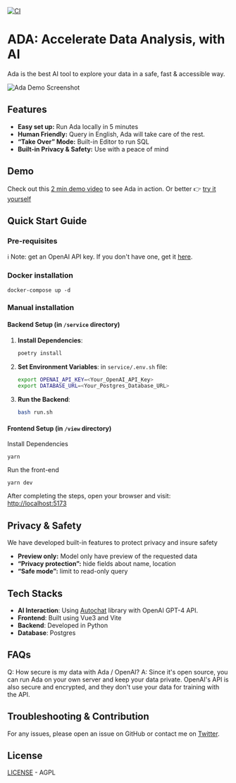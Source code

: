 [![CI](https://github.com/BenderV/ada/actions/workflows/ci.yml/badge.svg)](https://github.com/BenderV/ada/actions/workflows/ci.yml)

# ADA: Accelerate Data Analysis, with AI

Ada is the best AI tool to explore your data in a safe, fast & accessible way.

![Ada Demo Screenshot](https://github.com/BenderV/ada/assets/2799516/6b1e457c-477d-4b22-a471-915c5f8ac8b6)

## Features

- **Easy set up:** Run Ada locally in 5 minutes
- **Human Friendly:** Query in English, Ada will take care of the rest.
- **“Take Over” Mode:** Built-in Editor to run SQL
- **Built-in Privacy & Safety:** Use with a peace of mind

## Demo

Check out this [2 min demo video](https://www.youtube.com/watch?v=rh8CWB0ClOc) to see Ada in action.
Or better 👉 [try it yourself](https://ada.universaldata.io)

## Quick Start Guide

### Pre-requisites

ℹ️ Note: get an OpenAI API key. If you don't have one, get it [here](https://www.openai.com/).

### Docker installation

```
docker-compose up -d
```

### Manual installation

#### Backend Setup (in `/service` directory)

1. **Install Dependencies**:

   ```bash
   poetry install
   ```

2. **Set Environment Variables**:
   in `service/.env.sh` file:

   ```bash
   export OPENAI_API_KEY=<Your_OpenAI_API_Key>
   export DATABASE_URL=<Your_Postgres_Database_URL>
   ```

3. **Run the Backend**:
   ```bash
   bash run.sh
   ```

#### Frontend Setup (in `/view` directory)

Install Dependencies

```
yarn
```

Run the front-end

```
yarn dev
```

After completing the steps, open your browser and visit: [http://localhost:5173](http://localhost:5173)

## Privacy & Safety

We have developed built-in features to protect privacy and insure safety

- **Preview only:** Model only have preview of the requested data
- **“Privacy protection”:** hide fields about name, location
- **“Safe mode”:** limit to read-only query

## Tech Stacks

- **AI Interaction**: Using [Autochat](https://github.com/BenderV/autochat) library with OpenAI GPT-4 API.
- **Frontend**: Built using Vue3 and Vite
- **Backend**: Developed in Python
- **Database**: Postgres

## FAQs

Q: How secure is my data with Ada / OpenAI?
A: Since it's open source, you can run Ada on your own server and keep your data private. OpenAI's API is also secure and encrypted, and they don't use your data for training with the API.

## Troubleshooting & Contribution

For any issues, please open an issue on GitHub or contact me on [Twitter](https://twitter.com/benderville).

## License

[LICENSE](LICENSE) - AGPL
